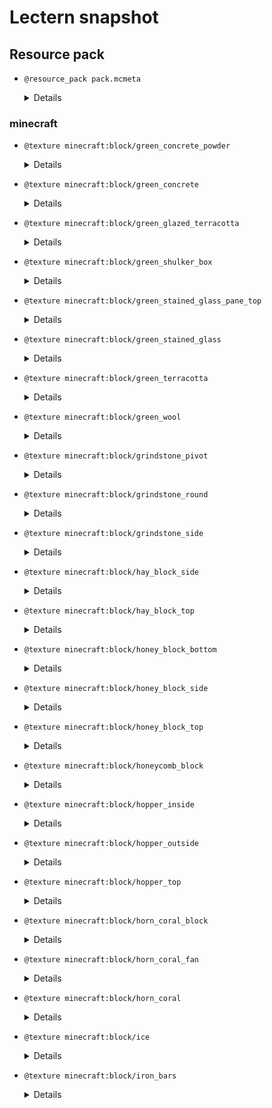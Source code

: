 # Lectern snapshot

## Resource pack

- `@resource_pack pack.mcmeta`

  <details>

  ```json
  {
    "pack": {
      "pack_format": 7,
      "description": ""
    }
  }
  ```

  </details>

### minecraft

- `@texture minecraft:block/green_concrete_powder`

  <details>

  ![texture.png](green_concrete_powder.png)

  </details>

- `@texture minecraft:block/green_concrete`

  <details>

  ![texture.png](green_concrete.png)

  </details>

- `@texture minecraft:block/green_glazed_terracotta`

  <details>

  ![texture.png](green_glazed_terracotta.png)

  </details>

- `@texture minecraft:block/green_shulker_box`

  <details>

  ![texture.png](green_shulker_box.png)

  </details>

- `@texture minecraft:block/green_stained_glass_pane_top`

  <details>

  ![texture.png](green_stained_glass_pane_top.png)

  </details>

- `@texture minecraft:block/green_stained_glass`

  <details>

  ![texture.png](green_stained_glass.png)

  </details>

- `@texture minecraft:block/green_terracotta`

  <details>

  ![texture.png](green_terracotta.png)

  </details>

- `@texture minecraft:block/green_wool`

  <details>

  ![texture.png](green_wool.png)

  </details>

- `@texture minecraft:block/grindstone_pivot`

  <details>

  ![texture.png](grindstone_pivot.png)

  </details>

- `@texture minecraft:block/grindstone_round`

  <details>

  ![texture.png](grindstone_round.png)

  </details>

- `@texture minecraft:block/grindstone_side`

  <details>

  ![texture.png](grindstone_side.png)

  </details>

- `@texture minecraft:block/hay_block_side`

  <details>

  ![texture.png](hay_block_side.png)

  </details>

- `@texture minecraft:block/hay_block_top`

  <details>

  ![texture.png](hay_block_top.png)

  </details>

- `@texture minecraft:block/honey_block_bottom`

  <details>

  ![texture.png](honey_block_bottom.png)

  </details>

- `@texture minecraft:block/honey_block_side`

  <details>

  ![texture.png](honey_block_side.png)

  </details>

- `@texture minecraft:block/honey_block_top`

  <details>

  ![texture.png](honey_block_top.png)

  </details>

- `@texture minecraft:block/honeycomb_block`

  <details>

  ![texture.png](honeycomb_block.png)

  </details>

- `@texture minecraft:block/hopper_inside`

  <details>

  ![texture.png](hopper_inside.png)

  </details>

- `@texture minecraft:block/hopper_outside`

  <details>

  ![texture.png](hopper_outside.png)

  </details>

- `@texture minecraft:block/hopper_top`

  <details>

  ![texture.png](hopper_top.png)

  </details>

- `@texture minecraft:block/horn_coral_block`

  <details>

  ![texture.png](horn_coral_block.png)

  </details>

- `@texture minecraft:block/horn_coral_fan`

  <details>

  ![texture.png](horn_coral_fan.png)

  </details>

- `@texture minecraft:block/horn_coral`

  <details>

  ![texture.png](horn_coral.png)

  </details>

- `@texture minecraft:block/ice`

  <details>

  ![texture.png](ice.png)

  </details>

- `@texture minecraft:block/iron_bars`

  <details>

  ![texture.png](iron_bars.png)

  </details>
